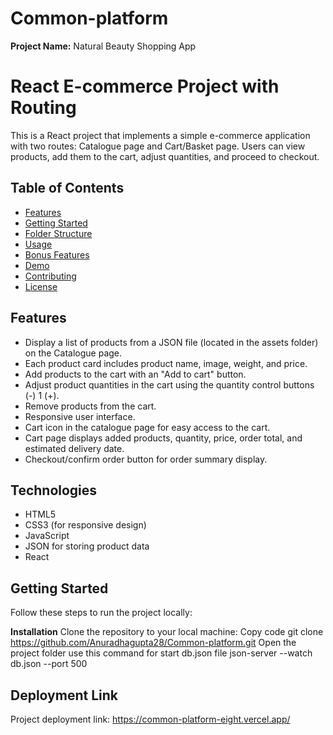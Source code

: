 # Common-platform
**Project Name:** 
Natural Beauty Shopping App

# React E-commerce Project with Routing

This is a React project that implements a simple e-commerce application with two routes: Catalogue page and Cart/Basket page. Users can view products, add them to the cart, adjust quantities, and proceed to checkout.

## Table of Contents

- [Features](#features)
- [Getting Started](#getting-started)
- [Folder Structure](#folder-structure)
- [Usage](#usage)
- [Bonus Features](#bonus-features)
- [Demo](#demo)
- [Contributing](#contributing)
- [License](#license)

## Features

- Display a list of products from a JSON file (located in the assets folder) on the Catalogue page.
- Each product card includes product name, image, weight, and price.
- Add products to the cart with an "Add to cart" button.
- Adjust product quantities in the cart using the quantity control buttons (-) 1 (+).
- Remove products from the cart.
- Responsive user interface.
- Cart icon in the catalogue page for easy access to the cart.
- Cart page displays added products, quantity, price, order total, and estimated delivery date.
- Checkout/confirm order button for order summary display.

## Technologies
- HTML5
- CSS3 (for responsive design)
- JavaScript
- JSON for storing product data
- React

## Getting Started

Follow these steps to run the project locally:


**Installation**
Clone the repository to your local machine:
Copy code
git clone https://github.com/Anuradhagupta28/Common-platform.git
Open the project folder
use this command for start db.json file json-server --watch db.json --port 500

## Deployment Link
Project deployment link: https://common-platform-eight.vercel.app/



